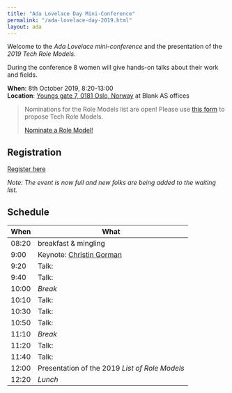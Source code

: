 ```yaml
---
title: "Ada Lovelace Day Mini-Conference"
permalink: "/ada-lovelace-day-2019.html"
layout: ada
---
```


Welcome to the _Ada Lovelace mini-conference_ and the presentation of the _2019 Tech Role Models_.

During the conference 8 women will give hands-on talks about their work and fields.

**When**: 8th October 2019, 8:20-13:00  
**Location**: [Youngs gate 7, 0181 Oslo, Norway](https://goo.gl/maps/E5re8jL5EGzmPW5R7) at Blank AS offices 

> Nominations for the Role Models list are open!
> Please use [this form](https://forms.gle/jCMJEj5HcTzs5p8JA) to propose Tech Role Models.
>
> <a href="https://forms.gle/jCMJEj5HcTzs5p8JA" target="_blank" class="btn btn-dark">Nominate a Role Model!</a>


## Registration

<a href="https://www.meetup.com/de-DE/Tech-Women-Norway/events/264108718/" class="btn btn-dark">Register here</a>

_Note: The event is now full and new folks are being added to the waiting list._

## Schedule

| When  | What                                                        |
| ----- | ----------------------------------------------------------- |
| 08:20 | breakfast &amp; mingling                                    |
| 9:00  | Keynote: [Christin Gorman](https://kranglefant.tumblr.com/) |
| 9:20  | Talk:                                                       |
| 9:40  | Talk:                                                       |
| 10:00 | _Break_                                                     |
| 10:10 | Talk:                                                       |
| 10:30 | Talk:                                                       |
| 10:50 | Talk:                                                       |
| 11:10 | _Break_                                                     |
| 11:20 | Talk:                                                       |
| 11:40 | Talk:                                                       |
| 12:00 | Presentation of the 2019 _List of Role Models_              |
| 12:20 | _Lunch_                                                     |

